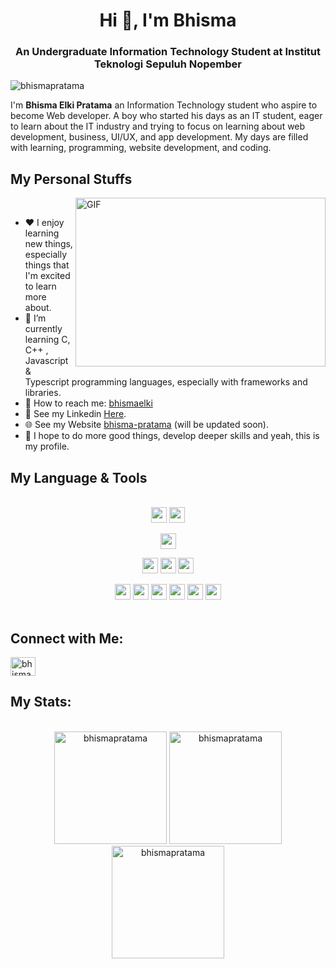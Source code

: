 <h1 align="center">Hi 👋, I'm Bhisma</h1>
<h3 align="center">An Undergraduate Information Technology Student at Institut Teknologi Sepuluh Nopember</h3>

<p align="left"> <img src="https://komarev.com/ghpvc/?username=bhismapratama&label=Profile%20views&color=1976d2&style=flat" alt="bhismapratama" /> </p>

I'm **Bhisma Elki Pratama** an Information Technology student who aspire to become Web developer.
A boy who started his days as an IT student, eager to learn about the IT industry and trying to focus on learning about web development, business, UI/UX, and app development.
My days are filled with learning, programming, website development, and coding.

## My Personal Stuffs
<img align="right" width="400" height="270" alt="GIF" src="https://media.giphy.com/media/RbDKaczqWovIugyJmW/giphy.gif"><br>
* ❤️ I enjoy learning new things, especially things that I'm excited to learn more about.
* 🔭 I’m currently learning C, C++ , Javascript & Typescript programming languages, especially with frameworks and libraries.
* 📩 How to reach me: [bhismaelki](mailto:bhismaelki@gmail.com)
* 📝 See my Linkedin [Here](https://www.linkedin.com/in/bhisma-pratama/). 
* 🌐 See my Website [bhisma-pratama](http://bit.ly/bhisma-pratama) (will be updated soon).
* 😬 I hope to do more good things, develop deeper skills and yeah, this is my profile.

## My Language & Tools
<br/>
<div align="center">
<img src="https://img.shields.io/badge/-Git-white?style=plastic&logo=git" height="25" /></img>
<img src="https://img.shields.io/badge/-GitHub-white?style=plastic&logo=github" height="25" /></img>

<img src="https://img.shields.io/badge/-VS%20Code-white?style=plastic&logo=visual-studio-code&logoColor=007ACC" height="25" /></img>

<img src="https://img.shields.io/badge/-JavaScript-white?style=plastic&logo=javascript" height="25" /></img>
<img src="https://img.shields.io/badge/-HTML5-white?style=plastic&logo=html5&logoColor=E34F26" height="25" /></img>
<img src="https://img.shields.io/badge/-CSS3-white?style=plastic&logo=css3&logoColor=1572B6" height="25" /></img>

<img src="https://img.shields.io/badge/-React-white?style=plastic&logo=React&logoColor=0180cd" height="25" /></img>
<img src="https://img.shields.io/badge/-Nodejs-white?style=plastic&logo=Node.js" height="25" /></img>
<img src="https://img.shields.io/badge/-MySQL-white?style=plastic&logo=Mysql" height="25" /></img>
<img src="https://img.shields.io/badge/-Laravel-white?style=plastic&logo=Laravel" height="25" /></img>
<img src="https://img.shields.io/badge/-Figma-white?style=plastic&logo=Figma&logoColor=F24E1E" height="25" /></img>
<img src="https://img.shields.io/badge/-Postman-white?style=plastic&logo=postman" height="25" /></img> <br/> <br/>
</div>

## Connect with Me:
<p align="left">
<a href="https://linkedin.com/in/bhisma-pratama" target="blank"><img align="center" src="https://raw.githubusercontent.com/rahuldkjain/github-profile-readme-generator/master/src/images/icons/Social/linked-in-alt.svg" alt="bhismapratama" height="30" width="40" /></a>
</p>

## My Stats:
<br/>
<div align="center">
  <img height="180" src="https://github-readme-stats.vercel.app/api/top-langs?username=bhismapratama&show_icons=true&locale=en&layout=compact"      alt="bhismapratama" />
  <img height="180" src="https://github-readme-stats.vercel.app/api?username=bhismapratama&show_icons=true&locale=en" alt="bhismapratama" />
  <img height="180" src="https://github-readme-streak-stats.herokuapp.com/?user=bhismapratama&" alt="bhismapratama" />
</div>
